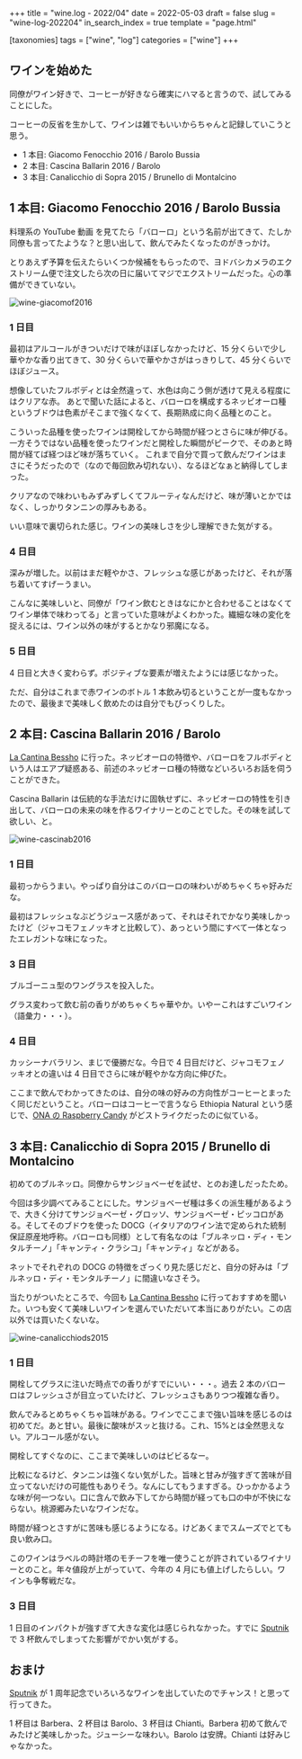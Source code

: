 +++
title = "wine.log - 2022/04"
date = 2022-05-03
draft = false
slug = "wine-log-202204"
in_search_index = true
template = "page.html"

[taxonomies]
tags = ["wine", "log"]
categories = ["wine"]
+++

## ワインを始めた

同僚がワイン好きで、コーヒーが好きなら確実にハマると言うので、試してみることにした。

コーヒーの反省を生かして、ワインは雑でもいいからちゃんと記録していこうと思う。

- 1 本目: Giacomo Fenocchio 2016 / Barolo Bussia
- 2 本目: Cascina Ballarin 2016 / Barolo
- 3 本目: Canalicchio di Sopra 2015 / Brunello di Montalcino

<!-- more -->

## 1 本目: Giacomo Fenocchio 2016 / Barolo Bussia

料理系の YouTube 動画 を見てたら「バローロ」という名前が出てきて、たしか同僚も言ってたような？と思い出して、飲んでみたくなったのがきっかけ。

とりあえず予算を伝えたらいくつか候補をもらったので、ヨドバシカメラのエクストリーム便で注文したら次の日に届いてマジでエクストリームだった。心の準備ができていない。

![wine-giacomof2016](/img/wine-giacomof2016.jpg)

### 1 日目

最初はアルコールがきついだけで味がほぼしなかったけど、15 分くらいで少し華やかな香り出てきて、30 分くらいで華やかさがはっきりして、45 分くらいでほぼジュース。

想像していたフルボディとは全然違って、水色は向こう側が透けて見える程度にはクリアな赤。
あとで聞いた話によると、バローロを構成するネッビオーロ種というブドウは色素がそこまで強くなくて、長期熟成に向く品種とのこと。

こういった品種を使ったワインは開栓してから時間が経つとさらに味が伸びる。一方そうではない品種を使ったワインだと開栓した瞬間がピークで、そのあと時間が経てば経つほど味が落ちていく。
これまで自分で買って飲んだワインはまさにそうだったので（なので毎回飲み切れない）、なるほどなぁと納得してしまった。

クリアなので味わいもみずみずしくてフルーティなんだけど、味が薄いとかではなく、しっかりタンニンの厚みもある。

いい意味で裏切られた感じ。ワインの美味しさを少し理解できた気がする。

### 4 日目

深みが増した。以前はまだ軽やかさ、フレッシュな感じがあったけど、それが落ち着いてすげーうまい。

こんなに美味しいと、同僚が「ワイン飲むときはなにかと合わせることはなくてワイン単体で味わってる」と言っていた意味がよくわかった。繊細な味の変化を捉えるには、ワイン以外の味がするとかなり邪魔になる。

### 5 日目

4 日目と大きく変わらず。ポジティブな要素が増えたようには感じなかった。

ただ、自分はこれまで赤ワインのボトル 1 本飲み切るということが一度もなかったので、最後まで美味しく飲めたのは自分でもびっくりした。

## 2 本目: Cascina Ballarin 2016 / Barolo

[La Cantina Bessho](https://lacantina-bessho.tokyo/) に行った。ネッビオーロの特徴や、バローロをフルボディという人はエアプ疑惑ある、前述のネッビオーロ種の特徴などいろいろお話を伺うことができた。

Cascina Ballarin は伝統的な手法だけに固執せずに、ネッビオーロの特性を引き出して、バローロの未来の味を作るワイナリーとのことでした。その味を試して欲しい、と。

![wine-cascinab2016](/img/wine-cascinab2016.jpg)

### 1 日目

最初っからうまい。やっぱり自分はこのバローロの味わいがめちゃくちゃ好みだな。

最初はフレッシュなぶどうジュース感があって、それはそれでかなり美味しかったけど（ジャコモフェノッキオと比較して）、あっという間にすべて一体となったエレガントな味になった。

### 3 日目

ブルゴーニュ型のワングラスを投入した。

グラス変わって飲む前の香りがめちゃくちゃ華やか。いやーこれはすごいワイン（語彙力・・・）。

### 4 日目

カッシーナバラリン、まじで優勝だな。今日で 4 日目だけど、ジャコモフェノッキオとの違いは 4 日目でさらに味が軽やかな方向に伸びた。

ここまで飲んでわかってきたのは、自分の味の好みの方向性がコーヒーとまったく同じだということ。バローロはコーヒーで言うなら Ethiopia Natural という感じで、[ONA の Raspberry Candy](https://onacoffee.com.au/products/raspberry-candy) がどストライクだったのに似ている。

## 3 本目: Canalicchio di Sopra 2015 / Brunello di Montalcino

初めてのブルネッロ。同僚からサンジョベーゼを試せ、とのお達しだったため。

今回は多少調べてみることにした。サンジョベーゼ種は多くの派生種があるようで、大きく分けてサンジョベーゼ・グロッソ、サンジョベーゼ・ピッコロがある。そしてそのブドウを使った DOCG（イタリアのワイン法で定められた統制保証原産地呼称。バローロも同様）として有名なのは「ブルネッロ・ディ・モンタルチーノ」「キャンティ・クラシコ」「キャンティ」などがある。

ネットでそれぞれの DOCG の特徴をざっくり見た感じだと、自分の好みは「ブルネッロ・ディ・モンタルチーノ」に間違いなさそう。

当たりがついたところで、今回も [La Cantina Bessho](https://lacantina-bessho.tokyo/) に行っておすすめを聞いた。いつも安くて美味しいワインを選んでいただいて本当にありがたい。この店以外では買いたくないな。

![wine-canalicchiods2015](/img/wine-canalicchiods2015.jpg)

### 1 日目

開栓してグラスに注いだ時点での香りがすでにいい・・・。過去 2 本のバローロはフレッシュさが目立っていたけど、フレッシュさもありつつ複雑な香り。

飲んでみるとめちゃくちゃ旨味がある。ワインでここまで強い旨味を感じるのは初めてだ。あと甘い。最後に酸味がスッと抜ける。これ、15%とは全然思えない。アルコール感がない。

開栓してすぐなのに、ここまで美味しいのはビビるなー。

比較になるけど、タンニンは強くない気がした。旨味と甘みが強すぎて苦味が目立ってないだけの可能性もありそう。なんにしてもうますぎる。ひっかかるような味が何一つない。口に含んで飲み下してから時間が経っても口の中が不快にならない。桃源郷みたいなワインだな。

時間が経つとさすがに苦味も感じるようになる。けどあくまでスムーズでとても良い飲み口。

このワインはラベルの時計塔のモチーフを唯一使うことが許されているワイナリーとのこと。年々値段が上がっていて、今年の 4 月にも値上げしたらしい。ワインも争奪戦だな。

### 3 日目

1 日目のインパクトが強すぎて大きな変化は感じられなかった。すでに [Sputnik](https://www.instagram.com/hi_sputnik/) で 3 杯飲んでしまってた影響がでかい気がする。

## おまけ

[Sputnik](https://www.instagram.com/hi_sputnik/) が 1 周年記念でいろいろなワインを出していたのでチャンス！と思って行ってきた。

1 杯目は Barbera、2 杯目は Barolo、3 杯目は Chianti。Barbera 初めて飲んでみたけど美味しかった。ジューシーな味わい。Barolo は安牌。Chianti は好みじゃなかった。

